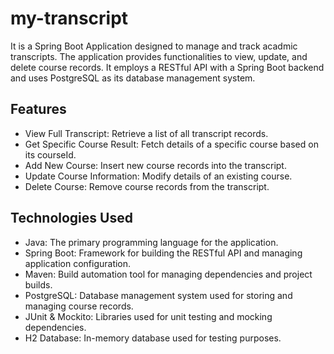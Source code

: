 # my-transcript
It is a Spring Boot Application designed to manage and track acadmic transcripts. The application provides functionalities to view, update, and delete course records. It employs a RESTful API with a Spring Boot backend and uses PostgreSQL as its database management system.

## Features
+ View Full Transcript: Retrieve a list of all transcript records.
+ Get Specific Course Result: Fetch details of a specific course based on its courseId.
+ Add New Course: Insert new course records into the transcript.
+ Update Course Information: Modify details of an existing course.
+ Delete Course: Remove course records from the transcript.

## Technologies Used
+ Java: The primary programming language for the application.
+ Spring Boot: Framework for building the RESTful API and managing application configuration.
+ Maven: Build automation tool for managing dependencies and project builds.
+ PostgreSQL: Database management system used for storing and managing course records.
+ JUnit & Mockito: Libraries used for unit testing and mocking dependencies.
+ H2 Database: In-memory database used for testing purposes.
  
